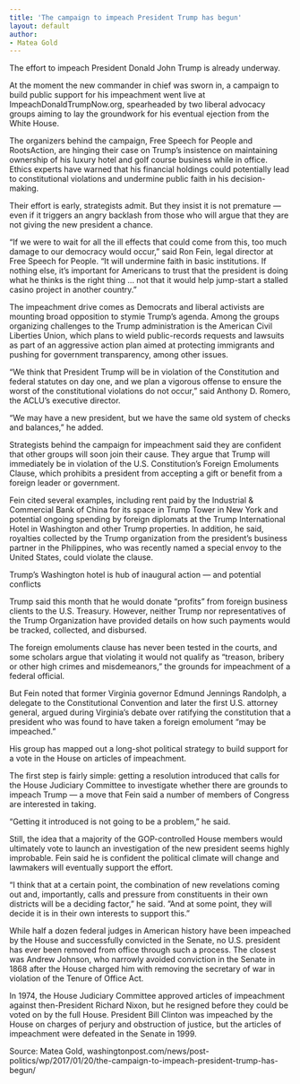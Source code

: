 ```yaml
---
title: 'The campaign to impeach President Trump has begun'
layout: default
author:
- Matea Gold
---
```


The effort to impeach President Donald John Trump is already underway.

At the moment the new commander in chief was sworn in, a campaign to build public support for his impeachment went live at ImpeachDonaldTrumpNow.org, spearheaded by two liberal advocacy groups aiming to lay the groundwork for his eventual ejection from the White House.

The organizers behind the campaign, Free Speech for People and RootsAction, are hinging their case on Trump’s insistence on maintaining ownership of his luxury hotel and golf course business while in office. Ethics experts have warned that his financial holdings could potentially lead to constitutional violations and undermine public faith in his decision-making.

Their effort is early, strategists admit. But they insist it is not premature — even if it triggers an angry backlash from those who will argue that they are not giving the new president a chance.

“If we were to wait for all the ill effects that could come from this, too much damage to our democracy would occur,” said Ron Fein, legal director at Free Speech for People. “It will undermine faith in basic institutions. If nothing else, it’s important for Americans to trust that the president is doing what he thinks is the right thing … not that it would help jump-start a stalled casino project in another country.”

The impeachment drive comes as Democrats and liberal activists are mounting broad opposition to stymie Trump’s agenda. Among the groups organizing challenges to the Trump administration is the American Civil Liberties Union, which plans to wield public-records requests and lawsuits as part of an aggressive action plan aimed at protecting immigrants and pushing for government transparency, among other issues.

“We think that President Trump will be in violation of the Constitution and federal statutes on day one, and we plan a vigorous offense to ensure the worst of the constitutional violations do not occur,” said Anthony D. Romero, the ACLU’s executive director.

“We may have a new president, but we have the same old system of checks and balances,” he added.

Strategists behind the campaign for impeachment said they are confident that other groups will soon join their cause. They argue that Trump will immediately be in violation of the U.S. Constitution’s Foreign Emoluments Clause, which prohibits a president from accepting a gift or benefit from a foreign leader or government.

Fein cited several examples, including rent paid by the Industrial &amp; Commercial Bank of China for its space in Trump Tower in New York and potential ongoing spending by foreign diplomats at the Trump International Hotel in Washington and other Trump properties. In addition, he said, royalties collected by the Trump organization from the president’s business partner in the Philippines, who was recently named a special envoy to the United States, could violate the clause.

Trump’s Washington hotel is hub of inaugural action — and potential conflicts

Trump said this month that he would donate “profits” from foreign business clients to the U.S. Treasury. However, neither Trump nor representatives of the Trump Organization have provided details on how such payments would be tracked, collected, and disbursed.

The foreign emoluments clause has never been tested in the courts, and some scholars argue that violating it would not qualify as “treason, bribery or other high crimes and misdemeanors,” the grounds for impeachment of a federal official.

But Fein noted that former Virginia governor Edmund Jennings Randolph, a delegate to the Constitutional Convention and later the first U.S. attorney general, argued during Virginia’s debate over ratifying the constitution that a president who was found to have taken a foreign emolument “may be impeached.”

His group has mapped out a long-shot political strategy to build support for a vote in the House on articles of impeachment.

The first step is fairly simple: getting a resolution introduced that calls for the House Judiciary Committee to investigate whether there are grounds to impeach Trump — a move that Fein said a number of members of Congress are interested in taking.

“Getting it introduced is not going to be a problem,” he said.

Still, the idea that a majority of the GOP-controlled House members would ultimately vote to launch an investigation of the new president seems highly improbable. Fein said he is confident the political climate will change and lawmakers will eventually support the effort.

“I think that at a certain point, the combination of new revelations coming out and, importantly, calls and pressure from constituents in their own districts will be a deciding factor,” he said. ”And at some point, they will decide it is in their own interests to support this.”

While half a dozen federal judges in American history have been impeached by the House and successfully convicted in the Senate, no U.S. president has ever been removed from office through such a process. The closest was Andrew Johnson, who narrowly avoided conviction in the Senate in 1868 after the House charged him with removing the secretary of war in violation of the Tenure of Office Act.

In 1974, the House Judiciary Committee approved articles of impeachment against then-President Richard Nixon, but he resigned before they could be voted on by the full House. President Bill Clinton was impeached by the House on charges of perjury and obstruction of justice, but the articles of impeachment were defeated in the Senate in 1999.

Source: Matea Gold, washingtonpost.com/news/post-politics/wp/2017/01/20/the-campaign-to-impeach-president-trump-has-begun/
